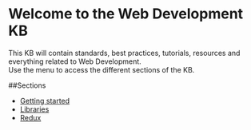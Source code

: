 # Welcome to the Web Development KB

This KB will contain standards, best practices, tutorials, resources and everything related to Web Development.
<br />
Use the menu to access the different sections of the KB.

##Sections
* [Getting started](React/GettingStarted.md)
* [Libraries](React/Libraries.md)
* [Redux](React/Redux.md)
